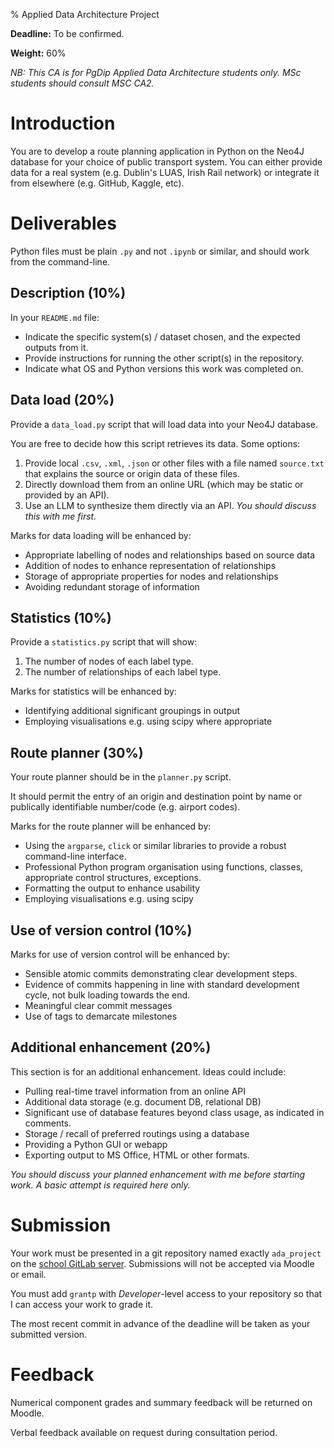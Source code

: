 % Applied Data Architecture Project

**Deadline:** To be confirmed.

**Weight:** 60%

*NB: This CA is for PgDip Applied Data Architecture students only. MSc students should consult MSC CA2.*


# Introduction

You are to develop a route planning application in Python on the Neo4J database for your choice of public transport system.
You can either provide data for a real system (e.g. Dublin's LUAS, Irish Rail network) or integrate it from elsewhere (e.g. GitHub, Kaggle, etc).


# Deliverables

Python files must be plain `.py` and not `.ipynb` or similar, and should work from the command-line.


## Description (10%)

In your `README.md` file:

- Indicate the specific system(s) / dataset chosen, and the expected outputs from it.
- Provide instructions for running the other script(s) in the repository.
- Indicate what OS and Python versions this work was completed on.


## Data load (20%)

Provide a `data_load.py` script that will load data into your Neo4J database.

You are free to decide how this script retrieves its data. 
Some options:

1. Provide local `.csv`, `.xml`, `.json` or other files with a file named `source.txt` that explains the source or origin data of these files.
2. Directly download them from an online URL (which may be static or provided by an API).
3. Use an LLM to synthesize them directly via an API. *You should discuss this with me first.*

Marks for data loading will be enhanced by:

- Appropriate labelling of nodes and relationships based on source data
- Addition of nodes to enhance representation of relationships
- Storage of appropriate properties for nodes and relationships
- Avoiding redundant storage of information


## Statistics (10%)

Provide a `statistics.py` script that will show:

1. The number of nodes of each label type.
2. The number of relationships of each label type.

Marks for statistics will be enhanced by:

- Identifying additional significant groupings in output
- Employing visualisations e.g. using scipy where appropriate


## Route planner (30%)

Your route planner should be in the `planner.py` script.

It should permit the entry of an origin and destination point by name or publically identifiable number/code (e.g. airport codes).

Marks for the route planner will be enhanced by:

- Using the `argparse`, `click` or similar libraries to provide a robust command-line interface.
- Professional Python program organisation using functions, classes, appropriate control structures, exceptions.
- Formatting the output to enhance usability
- Employing visualisations e.g. using scipy


## Use of version control (10%)

Marks for use of version control will be enhanced by:

- Sensible atomic commits demonstrating clear development steps.
- Evidence of commits happening in line with standard development cycle, not bulk loading towards the end.
- Meaningful clear commit messages
- Use of tags to demarcate milestones


## Additional enhancement (20%)

This section is for an additional enhancement.
Ideas could include:

- Pulling real-time travel information from an online API
- Additional data storage (e.g. document DB, relational DB)
- Significant use of database features beyond class usage, as indicated in comments.
- Storage / recall of preferred routings using a database
- Providing a Python GUI or webapp
- Exporting output to MS Office, HTML or other formats.

*You should discuss your planned enhancement with me before starting work. A basic attempt is required here only.*



# Submission

Your work must be presented in a git repository named exactly `ada_project` on the [school GitLab server](https://gitlab.comp.dkit.ie/).
Submissions will not be accepted via Moodle or email.

You must add `grantp` with *Developer*-level access to your repository so that I can access your work to grade it. 

The most recent commit in advance of the deadline will be taken as your submitted version.


# Feedback

Numerical component grades and summary feedback will be returned on Moodle.

Verbal feedback available on request during consultation period.
